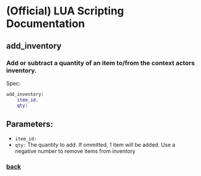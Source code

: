 
# (Official) LUA Scripting Documentation

## add_inventory

### Add or subtract a quantity of an item to/from the context actors inventory.

Spec:
```lua
add_inventory(
	item_id,
	qty)
```
## Parameters:
- `item_id:` 
- `qty:` The quantity to add. If ommitted, 1 item will be added. Use a negative number to remove items from inventory

### [back](../inventory)
